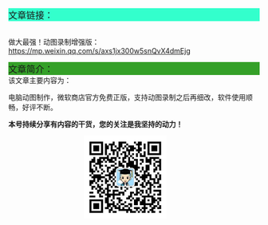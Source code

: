 <div style="background-color:#33ffcc;font-size:18px">文章链接：</div>

<br/>做大最强！动图录制增强版：<a href="https://mp.weixin.qq.com/s/axs1jx300w5snQvX4dmEjg" target="_blank" >https://mp.weixin.qq.com/s/axs1jx300w5snQvX4dmEjg</a>



<div style="background-color:RGB(52,160,40);font-size:18px">文章简介：</div>
该文章主要内容为：

电脑动图制作，微软商店官方免费正版，支持动图录制之后再细改，软件使用顺畅，好评不断。

**本号持续分享有内容的干货，您的关注是我坚持的动力！**

<img src="./_assets/clip_image002.jpg" style="width:33%;margin-left:30%" />